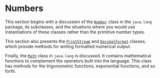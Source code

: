 
# Numbers

This section begins with a discussion of the 
[`Number`](https://docs.oracle.com/javase/8/docs/api/java/lang/Number.html) class in the `java.lang` package, its subclasses, and the situations where you would use instantiations of these classes rather than the primitive number types.

This section also presents the 
[`PrintStream`](https://docs.oracle.com/javase/8/docs/api/java/io/PrintStream.html) and 
[`DecimalFormat`](https://docs.oracle.com/javase/8/docs/api/java/text/DecimalFormat.html) classes, which provide methods for writing formatted numerical output.

Finally, the 
[`Math`](https://docs.oracle.com/javase/8/docs/api/java/lang/Math.html) class in `java.lang` is discussed. It contains mathematical functions to complement the operators built into the language. This class has methods for the trigonometric functions, exponential functions, and so forth.
